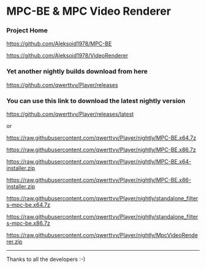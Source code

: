 # MPC-BE & MPC Video Renderer

### Project Home

https://github.com/Aleksoid1978/MPC-BE

https://github.com/Aleksoid1978/VideoRenderer

### Yet another nightly builds download from here

https://github.com/qwerttvv/Player/releases

### You can use this link to download the latest nightly version

https://github.com/qwerttvv/Player/releases/latest

or

https://raw.githubusercontent.com/qwerttvv/Player/nightly/MPC-BE.x64.7z

https://raw.githubusercontent.com/qwerttvv/Player/nightly/MPC-BE.x86.7z

https://raw.githubusercontent.com/qwerttvv/Player/nightly/MPC-BE.x64-installer.zip

https://raw.githubusercontent.com/qwerttvv/Player/nightly/MPC-BE.x86-installer.zip

https://raw.githubusercontent.com/qwerttvv/Player/nightly/standalone_filters-mpc-be.x64.7z

https://raw.githubusercontent.com/qwerttvv/Player/nightly/standalone_filters-mpc-be.x86.7z

https://raw.githubusercontent.com/qwerttvv/Player/nightly/MpcVideoRenderer.zip

------------

Thanks to all the developers :-)

